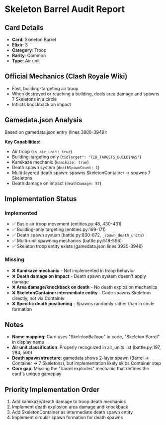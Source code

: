 # Skeleton Barrel Audit Report

## Card Details
- **Card**: Skeleton Barrel
- **Elixir**: 3
- **Category**: Troop
- **Rarity**: Common
- **Type**: Air unit

## Official Mechanics (Clash Royale Wiki)
- Fast, building-targeting air troop
- When destroyed or reaching a building, deals area damage and spawns 7 Skeletons in a circle
- Inflicts knockback on impact

## Gamedata.json Analysis
Based on gamedata.json entry (lines 3880-3949):

**Key Capabilities:**
- Air troop (`is_air_unit: true`)
- Building-targeting only (`tidTarget": "TID_TARGETS_BUILDINGS"`)
- Kamikaze mechanic (`kamikaze: true`)
- Death spawn system (`deathSpawnCount: 1`)
- Multi-layered death spawn: spawns SkeletonContainer → spawns 7 Skeletons
- Death damage on impact (`deathDamage: 57`)

## Implementation Status

### Implemented
- ✅ Basic air troop movement (entities.py:48, 430-431)
- ✅ Building-only targeting (entities.py:169-171)
- ✅ Death spawn system (battle.py:830-872, `_spawn_death_units`)
- ✅ Multi-unit spawning mechanics (battle.py:518-596)
- ✅ Skeleton troop entity exists (gamedata.json lines 3930-3946)

### Missing
- ❌ **Kamikaze mechanic** - Not implemented in troop behavior
- ❌ **Death damage on impact** - Death spawn system doesn't apply damage
- ❌ **Area damage/knockback on death** - No death explosion mechanics
- ❌ **SkeletonContainer intermediate entity** - Code spawns Skeletons directly, not via Container
- ❌ **Specific death positioning** - Spawns randomly rather than in circle formation

## Notes
- **Name mapping**: Card uses "SkeletonBalloon" in code, "Skeleton Barrel" in display name
- **Air unit classification**: Properly recognized in air_units list (battle.py:197, 284, 500)
- **Death spawn structure**: gamedata shows 2-layer spawn (Barrel → Container → 7 Skeletons), but implementation likely skips Container step
- **Core gap**: Missing the "barrel explodes" mechanic that defines the card's unique gameplay

## Priority Implementation Order
1. Add kamikaze/death damage to troop death mechanics
2. Implement death explosion area damage and knockback
3. Add SkeletonContainer as intermediate death spawn entity
4. Implement circular spawn formation for death spawns